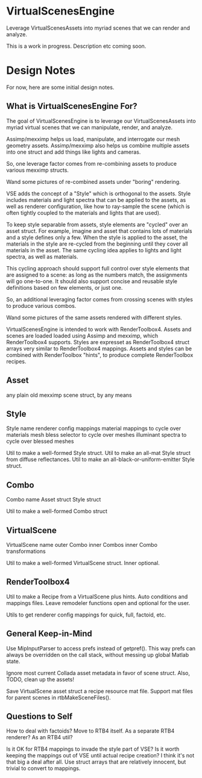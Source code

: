 # VirtualScenesEngine
Leverage VirtualScenesAssets into myriad scenes that we can render and analyze.

This is a work in progress.  Description etc coming soon.

# Design Notes
For now, here are some initial design notes.

## What is VirtualScenesEngine For?

The goal of VirtualScenesEngine is to leverage our VirtualScenesAssets into myriad virtual scenes that we can manipulate, render, and analyze.

Assimp/mexximp helps us load, manipulate, and interrogate our mesh geometry assets.  Assimp/mexximp also helps us combine multiple assets into one struct and add things like lights and cameras.

So, one leverage factor comes from re-combining assets to produce various mexximp structs.

Wand some pictures of re-combined assets under "boring" rendering.

VSE adds the concept of a "Style" which is orthogonal to the assets. Style includes materials and light spectra that can be applied to the assets, as well as renderer configuration, like how to ray-sample the scene (which is often tightly coupled to the materials and lights that are used).

To keep style separable from assets, style elements are "cycled" over an asset struct.  For example, imagine and asset that contains lots of materials and a style defines only a few.  When the style is applied to the asset, the materials in the style are re-cycled from the beginning until they cover all materials in the asset.  The same cycling idea applies to lights and light spectra, as well as materials.

This cycling approach should support full control over style elements that are assigned to a scene: as long as the numbers match, the assignments will go one-to-one.  It should also support concise and reusable style definitions based on few elements, or just one.

So, an additional leveraging factor comes from crossing scenes with styles to produce 
various combos.

Wand some pictures of the same assets rendered with different styles.

VirtualScenesEngine is intended to work with RenderToolbox4.  Assets and scenes are loaded loaded using Assimp and mexximp, which RenderToolbox4 supports.  Styles are expresset as RenderToolbox4 struct arrays very similar to RenderToolbox4 mappings.  Assets and styles can be combined with RenderToolbox "hints", to produce complete RenderToolbox recipes.

## Asset

any plain old mexximp scene struct, by any means

## Style

Style name
renderer config mappings
material mappings to cycle over materials
mesh bless selector to cycle over meshes
illuminant spectra to cycle over blessed meshes

Util to make a well-formed Style struct.
Util to make an all-mat Style struct from diffuse reflectances.
Util to make an all-black-or-uniform-emitter Style struct.

## Combo

Combo name
Asset struct
Style struct

Util to make a well-formed Combo struct

## VirtualScene

VirtualScene name
outer Combo
inner Combos
inner Combo transformations

Util to make a well-formed VirtualScene struct.  Inner optional.

## RenderToolbox4

Util to make a Recipe from a VirtualScene plus hints.  Auto conditions and mappings files.
Leave remodeler functions open and optional for the user.

Utils to get renderer config mappings for quick, full, factoid, etc.

## General Keep-in-Mind

Use MipInputParser to access prefs instead of getpref(). This way prefs can always be overridden on the call stack, without messing up global Matlab state.

Ignore most current Collada asset metadata in favor of scene struct.  Also, TODO, clean up the assets!

Save VirtualScene asset struct a recipe resource mat file. Support mat files for parent scenes in rtbMakeSceneFiles().

## Questions to Self

How to deal with factoids? Move to RTB4 itself. As a separate RTB4 renderer?  As an RTB4 util?

Is it OK for RTB4 mappings to invade the style part of VSE? Is it worth keeping the mappings out of VSE until actual recipe creation? I think it's not that big a deal after all. Use struct arrays that are relatively innocent, but trivial to convert to mappings.
